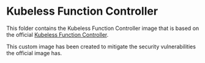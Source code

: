 # Kubeless Function Controller

This folder contains the Kubeless Function Controller image that is based on the official [Kubeless Function Controller](https://github.com/kubeless/kubeless/blob/v1.0.5/docker/function-controller/Dockerfile).

This custom image has been created to mitigate the security vulnerabilities the official image has.

